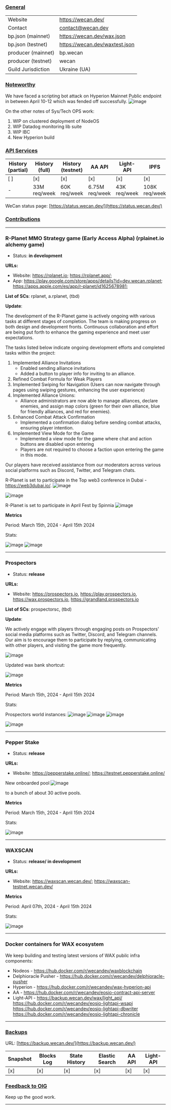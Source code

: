 ### <ins>General</ins>

|  |  |
| --- | --- |
| Website | https://wecan.dev/ |
| Contact | contact@wecan.dev |
| bp.json (mainnet) | https://wecan.dev/wax.json |
| bp.json (testnet) | https://wecan.dev/waxtest.json |
| producer (mainnet) | bp.wecan |
| producer (testnet) | wecan |
| Guild Jurisdiction | Ukraine (UA) |

### <ins>Noteworthy</ins>

We have faced a scripting bot attack on Hyperion Mainnet Public endpoint in between April 10-12 which was fended off successfully.
![image](https://github.com/We-Can-dev/reports/assets/89981724/c5b640f9-d39a-4da4-aa53-47a31e5f4e73)

On the other notes of Sys/Tech OPS work:
1. WIP on clustered deployment of NodeOS
2. WIP Datadog monitoring lib suite
3. WIP IBC
4. New Hyperion build

### <ins>API Services</ins>

| History (partial) | History (full) | History (testnet) | AA API | Light-API  | IPFS |
|--------|--------|--------|--------|--------|--------|
| [ ] | [x] | [x] | [x] | [x] | [x] |  [x] |
| - | 33M req/week | 60K req/week | 6.75M req/week | 43K req/week |  108K req/week |

WeCan status page: [https://status.wecan.dev/](https://status.wecan.dev/)

### <ins>Contributions</ins>

---
### R-Planet MMO Strategy game (Early Access Alpha) (rplainet.io alchemy game)
* Status: **in development**

**URLs:**
* Website: https://rplanet.io;
           https://rplanet.app/;
* App: https://play.google.com/store/apps/details?id=dev.wecan.rplanet; 
       https://apps.apple.com/es/app/r-planet/id1625678981;

**List of SCs**: rplanet, a.rplanet, (tbd)

**Update**:

The development of the R-Planet game is actively ongoing with various tasks at different stages of completion. The team is making progress on both design and development fronts. Continuous collaboration and effort are being put forth to enhance the gaming experience and meet user expectations.

The tasks listed below indicate ongoing development efforts and completed tasks within the project:


1. Implemented Alliance Invitations
    - Enabled sending alliance invitations
    - Added a button to player info for inviting to an alliance.
2. Refined Combat Formula for Weak Players
3. Implemented Swiping for Navigation (Users can now navigate through pages using swiping gestures, enhancing the user experience)
4. Implemented Alliance Unions: 
    - Alliance administrators are now able to manage alliances, declare enemies, and assign map colors (green for their own alliance, blue for friendly alliances, and red for enemies). 
5. Enhanced Combat Attack Confirmation
    - Implemented a confirmation dialog before sending combat attacks, ensuring player intention. 
6. Implemented View Mode for the Game
    - Implemented a view mode for the game where chat and action buttons are disabled upon entering
    - Players are not required to choose a faction upon entering the game in this mode.

Our players have received assistance from our moderators across various social platforms such as Discord, Twitter, and Telegram chats.

R-Planet is set to participate in the Top web3 conference in Dubai - https://web3dubai.io/. 
![image](https://github.com/We-Can-dev/reports/assets/89981724/c2a29f5c-dd4e-4f3c-8738-0643292a5721)

![image](https://github.com/We-Can-dev/reports/assets/89981724/92ed6962-4a06-4539-8e9d-5da1a504344e)

R-Planet is set to participate in April Fest by Spinnia
![image](https://github.com/We-Can-dev/reports/assets/89981724/8f6907f6-4f4f-4529-9afe-86bead47d55d)


**Metrics**

Period: March 15th, 2024 - April 15th 2024

Stats:

![image](https://github.com/We-Can-dev/reports/assets/89981724/321e4d64-c21f-4e89-b26c-e9ffd22fe754)
![image](https://github.com/We-Can-dev/reports/assets/89981724/0ed5005b-148c-44d3-b4df-4497e538a449)

---

### Prospectors
* Status: **release**

**URLs:**
* Website: https://prospectors.io, 
https://play.prospectors.io, 
https://wax.prospectors.io, 
https://grandland.prospectors.io

**List of SCs**: prospectorsc, (tbd)

**Update**: 

We actively engage with players through engaging posts on Prospectors' social media platforms such as Twitter, Discord, and Telegram channels. 
Our aim is to encourage them to participate by replying, communicating with other players, and visiting the game more frequently.

![image](https://github.com/We-Can-dev/reports/assets/89981724/8f70502c-11fc-4c89-9240-cbb9f25d6f76)

Updated wax bank shortcut:

![image](https://github.com/We-Can-dev/reports/assets/89981724/e59e13a9-aee3-4414-bf99-df9253440fa2)  

**Metrics**

Period: March 15th, 2024 - April 15th 2024

Stats:

Prospectors world instances:
![image](https://github.com/We-Can-dev/reports/assets/89981724/dd2bf99b-f6f7-4cfe-8cc6-ca4ddf18d667)
![image](https://github.com/We-Can-dev/reports/assets/89981724/28d0c30f-4b65-48f3-afda-e18e1091d405)
![image](https://github.com/We-Can-dev/reports/assets/89981724/7c0b2c9b-7785-42e6-9c0d-9b753e803459)

![image](https://github.com/We-Can-dev/reports/assets/89981724/5fe2381b-7eed-4a69-8cba-261e02cbec66)

---
### Pepper Stake
* Status: **release**

**URLs:**
* Website: https://pepperstake.online/;
https://testnet.pepperstake.online/

New onboarded pool
![image](https://github.com/We-Can-dev/reports/assets/89981724/74e41319-9fc4-4822-839d-015b68795f3e)

to a bunch of about 30 active pools.

**Metrics**

Period: March 15th, 2024 - April 15th 2024

Stats:

![image](https://github.com/We-Can-dev/reports/assets/89981724/e1a422d2-bf60-4300-92c8-6f23fe762b5e)

---
### WAXSCAN
* Status: **release/ in development**

**URLs:**
* Website: https://waxscan.wecan.dev/; 
https://waxscan-testnet.wecan.dev/

**Metrics**

Period: April 07th, 2024 - April 15th 2024

Stats:

![image](https://github.com/We-Can-dev/reports/assets/89981724/f7dbef5e-a5fa-4c07-8d33-2d80ba376b01)

---
### Docker containers for WAX ecosystem
We keep building and testing latest versions of WAX pubilc infra components:
* Nodeos - https://hub.docker.com/r/wecandev/waxblockchain
* Delphioracle Pusher - https://hub.docker.com/r/wecandev/delphioracle-pusher
* Hyperion - https://hub.docker.com/r/wecandev/wax-hyperion-api
* AA - https://hub.docker.com/r/wecandev/eosio-contract-api-server
* Light-API - https://backup.wecan.dev/wax/light_api/
https://hub.docker.com/r/wecandev/eosio-lightapi-wsapi
https://hub.docker.com/r/wecandev/eosio-lightapi-dbwriter
https://hub.docker.com/r/wecandev/eosio-lightapi-chronicle
---

### <ins>Backups </ins>
URL: [https://backup.wecan.dev/](https://backup.wecan.dev/)

| Snapshot | Blocks Log | State History | Elastic Search | AA API | Light-API |
|--------|--------|--------|--------|--------|-------|
| [x] | [x] | [x] | [x] | [x] | [x] |


### <ins>Feedback to OIG</ins>

Keep up the good work.

----

